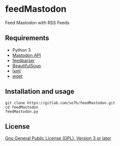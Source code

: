 # feedMastodon

Feed Mastodon with RSS Feeds

## Requirements

* Python 3
* [Mastodon API](https://github.com/halcy/Mastodon.py)
* [feedparser](https://github.com/kurtmckee/feedparser)
* [BeautifulSoup](https://www.crummy.com/software/BeautifulSoup/)
* [lxml](http://lxml.de/)
* [wget](https://bitbucket.org/techtonik/python-wget/src)

## Installation and usage

```
git clone https://gitlab.com/se7h/feedMastodon.git
cd feedMastodon
feedMastodon.py
```

## License

[Gnu General Public License (GPL), Version 3 or later](https://www.gnu.org/licenses/gpl-3.0.html#SEC1)
